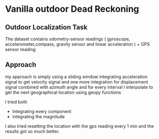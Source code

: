 # Vanilla outdoor Dead Reckoning

## Outdoor Localization Task
The dataset contains odometry-sensor readings (
gyroscope, accelerometer,compass, gravity sensor and linear acceleration
) + GPS sensor reading

## Approach 
my approach is simply using a sliding window integrating acceleration signal to get velocity signal and one more integration for displacement signal combined with azimuth angle and for every interval I interpolate to get the next geographical location using geopy functions

I tried both
* Integrating every component
* integrating the magnitude 

I also tried resetting the location with the gps reading every 1 min and the results got so much better.
 